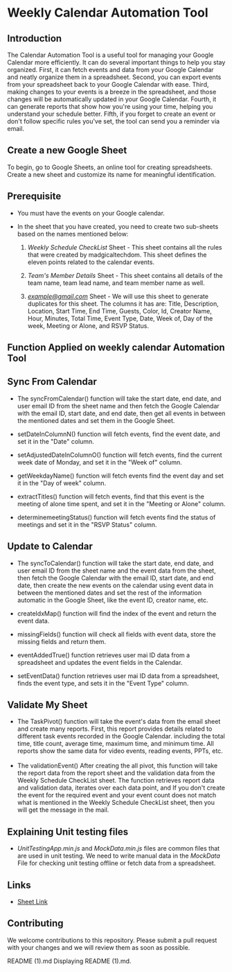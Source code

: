 
# Weekly Calendar Automation Tool
## Introduction 
The Calendar Automation Tool is a useful tool for managing your Google Calendar more efficiently. It can do several important things to help you stay organized. First, it can fetch events and data from your Google Calendar and neatly organize them in a spreadsheet. Second, you can export events from your spreadsheet back to your Google Calendar with ease. Third, making changes to your events is a breeze in the spreadsheet, and those changes will be automatically updated in your Google Calendar. Fourth, it can generate reports that show how you're using your time, helping you understand your schedule better. Fifth, if you forget to create an event or don't follow specific rules you've set, the tool can send you a reminder via email.

## Create a new Google Sheet
To begin, go to Google Sheets, an online tool for creating spreadsheets. Create a new sheet and customize its name for meaningful identification.

## Prerequisite
* You must have the events on your Google calendar.
* In the sheet that you have created, you need to create two sub-sheets based on the names mentioned below:

    1. *Weekly Schedule CheckList* Sheet - This sheet contains all the rules that were created by madgicaltechdom. This sheet defines the eleven points related to the calendar events.

    2. *Team's Member Details* Sheet - This sheet contains all details of the team name, team lead name, and team member name as well. 

    3. *example@gmail.com* Sheet - We will use this sheet to generate duplicates for this sheet. The columns it has are: Title, Description, Location, Start Time, End Time, Guests, Color, Id, Creator Name, Hour, Minutes, Total Time, Event Type, Date, Week of, Day of the week, Meeting or Alone, and RSVP Status.
  

## Function Applied on weekly calendar Automation Tool
## Sync From Calendar
* The syncFromCalendar() function will take the start date, end date, and user email ID from the sheet name and then fetch the Google Calendar with the email ID, start date, and end date, then get all events in between the mentioned dates and set them in the Google Sheet.

* setDateInColumnN() function will fetch events, find the event date, and set it in the "Date" column.

* setAdjustedDateInColumnO() function will fetch events, find the current week date of Monday, and set it in the "Week of" column.

* getWeekdayName() function will fetch events find the event day and set it in the "Day of week" column.

* extractTitles() function will fetch events, find that this event is the meeting of alone time spent, and set it in the "Meeting or Alone" column.

* determinemeetingStatus() function will fetch events find the status of meetings and set it in the "RSVP Status" column.


## Update to Calendar
* The syncToCalendar() function will take the start date, end date, and user email ID from the sheet name and the event data from the sheet, then fetch the Google Calendar with the email ID, start date, and end date, then create the new events on the calendar using event data in between the mentioned dates and set the rest of the information automatic in the Google Sheet, like the event ID, creator name, etc.

* createIdxMap() function will find the index of the event and return the event data.

* missingFields() function will check all fields with event data, store the missing fields and return them.

* eventAddedTrue() function retrieves user mai ID data from a spreadsheet and updates the event fields in the Calendar.

* setEventData() function retrieves user mai ID data from a spreadsheet, finds the event type, and sets it in the "Event Type" column.
  
## Validate My Sheet
* The TaskPivot() function will take the event's data from the email sheet and create many reports. First, this report provides details related to different task events recorded in the Google Calendar. including the total time, title count, average time, maximum time, and minimum time. All reports show the same data for video events, reading events, PPTs, etc.
    
* The validationEvent() After creating the all pivot, this function will take the report data from the report sheet and the validation data from the Weekly Schedule CheckList sheet. The function retrieves report data and validation data, iterates over each data point, and If you don't create the event for the required event and your event count does not match what is mentioned in the Weekly Schedule CheckList sheet, then you will get the message in the mail.


## Explaining Unit testing files
* *UnitTestingApp.min.js* and *MockData.min.js* files are common files that are used in unit testing. We need to write manual data in the *MockData* File for checking unit testing offline or fetch data from a spreadsheet.

## Links
* [Sheet Link](https://docs.google.com/spreadsheets/d/1RYmXstNNk_fxi9Ao5nEdaFDvyZlN1CqYf6HMogVXTAg/edit?usp=sharing)


## Contributing

We welcome contributions to this repository. Please submit a pull request with your changes and we will review them as soon as possible.

README (1).md
Displaying README (1).md.
